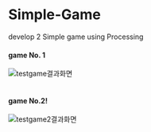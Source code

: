 # Simple-Game
develop 2 Simple game using Processing

#### game No. 1
![testgame결과화면](https://user-images.githubusercontent.com/118334518/232964064-87347102-81a8-45d5-9b32-b8828794b741.PNG)
</br></br>

#### game No.2!
![testgame2결과화면](https://user-images.githubusercontent.com/118334518/232964094-211eaef5-9369-4459-9cbc-261352739e02.PNG)
